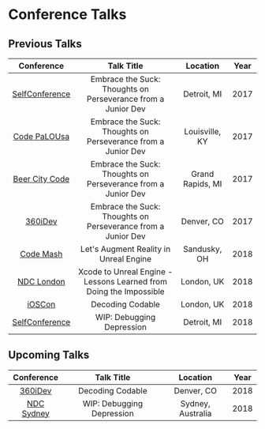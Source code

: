 # Conference Talks #
## Previous Talks ##
| Conference | Talk Title | Location | Year |
| :--------: | :--------: | :------: | :--: |
| [SelfConference](http://selfconference.org/) | Embrace the Suck: Thoughts on Perseverance from a Junior Dev | Detroit, MI | 2017 |
| [Code PaLOUsa](http://www.codepalousa.com/) | Embrace the Suck: Thoughts on Perseverance from a Junior Dev | Louisville, KY | 2017 |
| [Beer City Code](http://beercitycode.com/) | Embrace the Suck: Thoughts on Perseverance from a Junior Dev | Grand Rapids, MI | 2017 |
| [360iDev](https://360idev.com/) | Embrace the Suck: Thoughts on Perseverance from a Junior Dev | Denver, CO | 2017 |
| [Code Mash](http://www.codemash.org/) | Let's Augment Reality in Unreal Engine | Sandusky, OH | 2018 |
| [NDC London](https://ndc-london.com/) | Xcode to Unreal Engine - Lessons Learned from Doing the Impossible | London, UK | 2018 |
| [iOSCon](https://skillsmatter.com/conferences/9319-ioscon-2018-the-conference-for-ios-and-swift-developers) | Decoding Codable | London, UK | 2018 |
| [SelfConference](http://selfconference.org/) | WIP: Debugging Depression | Detroit, MI | 2018 |


## Upcoming Talks ##
| Conference | Talk Title | Location | Year |
| :--------: | :--------: | :------: | :--: |
| [360iDev](https://360idev.com/) | Decoding Codable | Denver, CO | 2018 |
| [NDC Sydney](https://ndcsydney.com/) | WIP: Debugging Depression | Sydney, Australia | 2018 |


